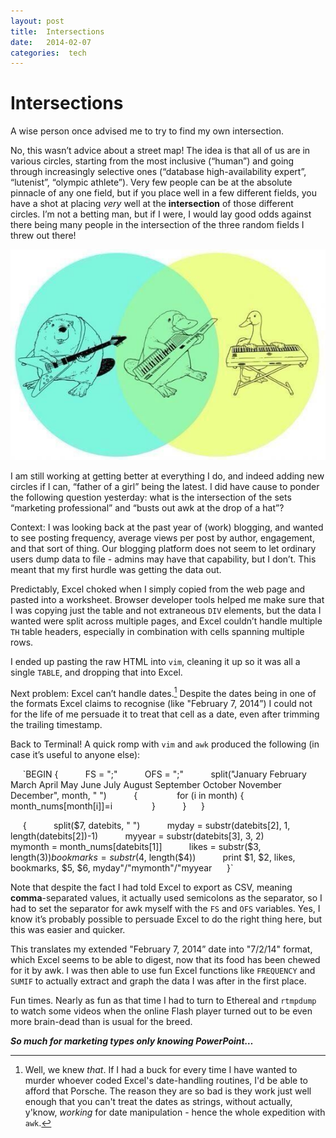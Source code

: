 ```yaml
---
layout: post
title:  Intersections 
date:   2014-02-07 
categories:  tech 
---
```


# Intersections


A wise person once advised me to try to find my own intersection. 

No, this wasn’t advice about a street map! The idea is that all of us are in various circles, starting from the most inclusive (“human”) and going through increasingly selective ones (“database high-availability expert”, “lutenist”, “olympic athlete”). Very few people can be at the absolute pinnacle of any one field, but if you place well in a few different fields, you have a shot at placing *very* well at the **intersection** of those different circles. I’m not a betting man, but if I were, I would lay good odds against there being many people in the intersection of the three random fields I threw out there!

![|560x374](/images/unknown_filename.190.jpeg)

I am still working at getting better at everything I do, and indeed adding new circles if I can, “father of a girl” being the latest. I did have cause to ponder the following question yesterday: what is the intersection of the sets “marketing professional” and “busts out awk at the drop of a hat”?

Context: I was looking back at the past year of (work) blogging, and wanted to see posting frequency, average views per post by author, engagement, and that sort of thing. Our blogging platform does not seem to let ordinary users dump data to file - admins may have that capability, but I don’t. This meant that my first hurdle was getting the data out. 

Predictably, Excel choked when I simply copied from the web page and pasted into a worksheet. Browser developer tools helped me make sure that I was copying just the table and not extraneous `DIV` elements, but the data I wanted were split across multiple pages, and Excel couldn’t handle multiple `TH` table headers, especially in combination with cells spanning multiple rows. 

I ended up pasting the raw HTML into `vim`, cleaning it up so it was all a single `TABLE`, and dropping that into Excel.

Next problem: Excel can’t handle dates.[^1] Despite the dates being in one of the formats Excel claims to recognise (like "February 7, 2014”) I could not for the life of me persuade it to treat that cell as a date, even after trimming the trailing timestamp.

Back to Terminal! A quick romp with `vim` and `awk` produced the following (in case it’s useful to anyone else):

     `BEGIN {
          FS = ";"
          OFS = ";"
          split("January February March April May June July August September October November December", month, " ")
          {
               for (i in month) {
                    month_nums[month[i]]=i
               }
          }
     }

     {
          split($7, datebits, " ")
          myday = substr(datebits[2], 1, length(datebits[2])-1)
          myyear = substr(datebits[3], 3, 2)
          mymonth = month_nums[datebits[1]]
          likes = substr($3, length($3))
          bookmarks = substr($4, length($4))
          print $1, $2, likes, bookmarks, $5, $6, myday"\/"mymonth"\/"myyear
     }`

Note that despite the fact I had told Excel to export as CSV, meaning **comma**-separated values, it actually used semicolons as the separator, so I had to set the separator for awk myself with the `FS` and `OFS` variables. Yes, I know it’s probably possible to persuade Excel to do the right thing here, but this was easier and quicker.

This translates my extended "February 7, 2014” date into "7/2/14" format, which Excel seems to be able to digest, now that its food has been chewed for it by awk. I was then able to use fun Excel functions like `FREQUENCY` and `SUMIF` to actually extract and graph the data I was after in the first place.

Fun times. Nearly as fun as that time I had to turn to Ethereal and `rtmpdump` to watch some videos when the online Flash player turned out to be even more brain-dead than is usual for the breed.

***So much for marketing types only knowing PowerPoint…***

[^1]: Well, we knew *that*. If I had a buck for every time I have wanted to murder whoever coded Excel's date-handling routines, I'd be able to afford that Porsche. The reason they are so bad is they work just well enough that you can't treat the dates as strings, without actually, y'know, *working* for date manipulation - hence the whole expedition with `awk`.

